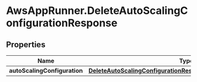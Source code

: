 # AwsAppRunner.DeleteAutoScalingConfigurationResponse

## Properties

Name | Type | Description | Notes
------------ | ------------- | ------------- | -------------
**autoScalingConfiguration** | [**DeleteAutoScalingConfigurationResponseAutoScalingConfiguration**](DeleteAutoScalingConfigurationResponseAutoScalingConfiguration.md) |  | 


